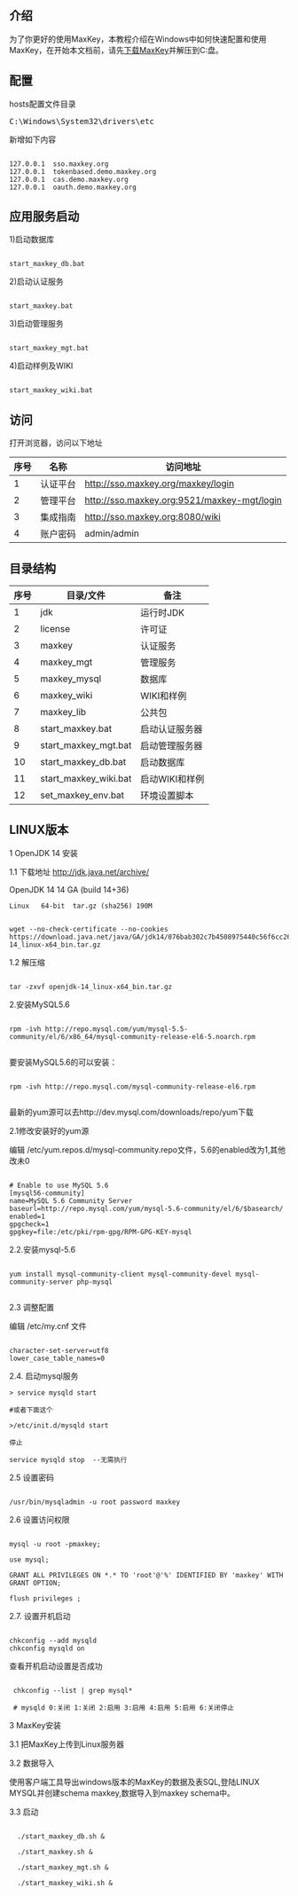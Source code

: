 <h2>介绍</h2>
为了你更好的使用MaxKey，本教程介绍在Windows中如何快速配置和使用MaxKey，在开始本文档前，请先<a href="https://shimingxy.github.io/MaxKey/download.html" target="_blank">下载MaxKey</a>并解压到C:盘。

<h2>配置</h2>
hosts配置文件目录
<pre class="prettyprint">
C:\Windows\System32\drivers\etc
</pre>
新增如下内容
<pre><code class="ini hljs">
127.0.0.1  sso.maxkey.org
127.0.0.1  tokenbased.demo.maxkey.org
127.0.0.1  cas.demo.maxkey.org
127.0.0.1  oauth.demo.maxkey.org
</code></pre>

<h2>应用服务启动</h2>
1)启动数据库
<pre><code class="bash hljs">
start_maxkey_db.bat
</code></pre>
2)启动认证服务
<pre><code class="bash hljs">
start_maxkey.bat
</code></pre>
3)启动管理服务
<pre><code class="bash hljs">
start_maxkey_mgt.bat
</code></pre>
4)启动样例及WIKI
<pre><code class="bash hljs">
start_maxkey_wiki.bat
</code></pre>
	
<h2>访问</h2>
打开浏览器，访问以下地址
<table border="0" class="table table-striped table-bordered ">
		<thead>
			<tr>
				<th>序号</th><th>名称</th><th>访问地址</th>
			</tr>
		</thead>
		<tbody>
			<tr>
				<td>1</td><td>认证平台</td><td><a href="http://sso.maxkey.org/maxkey/login" target="blank">http://sso.maxkey.org/maxkey/login</a></td>
			</tr>
			<tr>
				<td>2</td><td>管理平台</td><td><a href="http://sso.maxkey.org:9521/maxkey-mgt/login" target="blank">http://sso.maxkey.org:9521/maxkey-mgt/login</a></td>
			</tr>
			<tr>
				<td>3</td><td>集成指南</td><td><a href="http://sso.maxkey.org:8080/wiki" target="blank">http://sso.maxkey.org:8080/wiki</a></td>
			</tr>
			<tr>
				<td>4</td><td>账户密码</td><td>admin/admin</td>
			</tr>
		</tbody>
</table>		


<h2>目录结构</h2>
<table border="0" class="table table-striped table-bordered ">
	<thead>
		<tr>
			<th>序号</th><th>目录/文件</th><th>备注</th>
		</tr>
	</thead>
	<tbody>
		<tr>
			<td>1</td><td>jdk</td><td>运行时JDK</td>
		</tr>
		<tr>
			<td>2</td><td>license</td><td>许可证</td>
		</tr>
		<tr>
			<td>3</td><td>maxkey</td><td>认证服务</td>
		</tr>
		<tr>
			<td>4</td><td>maxkey_mgt</td><td>管理服务</td>
		</tr>
		<tr>
			<td>5</td><td>maxkey_mysql</td><td>数据库</td>
		</tr>
		<tr>
			<td>6</td><td>maxkey_wiki</td><td>WIKI和样例</td>
		</tr>
		<tr>
			<td>7</td><td>maxkey_lib</td><td>公共包</td>
		</tr>
		<tr>
			<td>8</td><td>start_maxkey.bat</td><td>启动认证服务器</td>
		</tr>
		<tr>
			<td>9</td><td>start_maxkey_mgt.bat</td><td>启动管理服务器</td>
		</tr>
		<tr>
			<td>10</td><td>start_maxkey_db.bat</td><td>启动数据库</td>
		</tr>
		<tr>
			<td>11</td><td>start_maxkey_wiki.bat</td><td>启动WIKI和样例</td>
		</tr>
		<tr>
			<td>12</td><td>set_maxkey_env.bat</td><td>环境设置脚本</td>
		</tr>
	</tbody>
</table>

<h2>LINUX版本</h2>

1 OpenJDK 14 安装

1.1 下载地址
http://jdk.java.net/archive/

OpenJDK 14
14 GA (build 14+36)

    Linux	64-bit	tar.gz (sha256) 190M
	
<pre><code class="bash hljs">	
wget --no-check-certificate --no-cookies https://download.java.net/java/GA/jdk14/076bab302c7b4508975440c56f6cc26a/36/GPL/openjdk-14_linux-x64_bin.tar.gz
</code></pre>
 
1.2 解压缩

<pre><code class="bash hljs">
tar -zxvf openjdk-14_linux-x64_bin.tar.gz
</code></pre>

2.安装MySQL5.6

<pre><code class="bash hljs">
rpm -ivh http://repo.mysql.com/yum/mysql-5.5-community/el/6/x86_64/mysql-community-release-el6-5.noarch.rpm
 </code></pre>
 
要安装MySQL5.6的可以安装：

<pre><code class="bash hljs">
rpm -ivh http://repo.mysql.com/mysql-community-release-el6.rpm
 </code></pre>
 
最新的yum源可以去http://dev.mysql.com/downloads/repo/yum下载


2.1修改安装好的yum源

编辑 /etc/yum.repos.d/mysql-community.repo文件，5.6的enabled改为1,其他改未0

<pre><code class="bash hljs">
# Enable to use MySQL 5.6
[mysql56-community]
name=MySQL 5.6 Community Server
baseurl=http://repo.mysql.com/yum/mysql-5.6-community/el/6/$basearch/
enabled=1
gpgcheck=1
gpgkey=file:/etc/pki/rpm-gpg/RPM-GPG-KEY-mysql
</code></pre>
 
2.2.安装mysql-5.6

<pre><code class="bash hljs">
yum install mysql-community-client mysql-community-devel mysql-community-server php-mysql
 </code></pre>
 
2.3 调整配置

编辑 /etc/my.cnf 文件

<pre><code class="bash hljs">
character-set-server=utf8
lower_case_table_names=0
</code></pre>
 
2.4. 启动mysql服务

    > service mysqld start
	
    #或者下面这个
	
    >/etc/init.d/mysqld start
	
	停止
	
	service mysqld stop  --无需执行
	
	
2.5 设置密码	

<pre><code class="bash hljs">
/usr/bin/mysqladmin -u root password maxkey
</code></pre>
 
2.6 设置访问权限

<pre><code class="bash hljs">
mysql -u root -pmaxkey;

use mysql;

GRANT ALL PRIVILEGES ON *.* TO 'root'@'%' IDENTIFIED BY 'maxkey' WITH GRANT OPTION;

flush privileges ;
</code></pre>
 
2.7. 设置开机启动

<pre><code class="bash hljs">
chkconfig --add mysqld
chkconfig mysqld on
</code></pre>

查看开机启动设置是否成功

<pre><code class="bash hljs">
 chkconfig --list | grep mysql*
 
 # mysqld 0:关闭 1:关闭 2:启用 3:启用 4:启用 5:启用 6:关闭停止
</code></pre>


3 MaxKey安装

3.1 把MaxKey上传到Linux服务器

3.2 数据导入

使用客户端工具导出windows版本的MaxKey的数据及表SQL,登陆LINUX MYSQL并创建schema maxkey,数据导入到maxkey schema中。

3.3 启动
<pre><code class="bash hljs">
  ./start_maxkey_db.sh &
  
  ./start_maxkey.sh &
  
  ./start_maxkey_mgt.sh &
  
  ./start_maxkey_wiki.sh &
</code></pre>